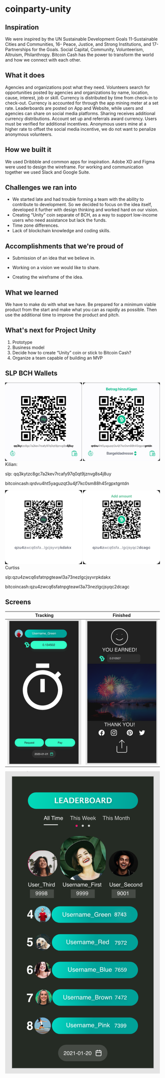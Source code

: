 # coinparty-unity


## Inspiration

We were inspired by the UN Sustainable Development Goals 11-Sustainable Cities and Communities, 16- Peace, Justice, and Strong Institutions, and 17- Partnerships for the Goals. Social Capital, Community, Volunteerism, Altruism, Philanthropy. Bitcoin Cash has the power to transform the world and how we connect with each other.


## What it does

Agencies and organizations post what they need. Volunteers search for opportunities posted by agencies and organizations by name, location, cause, interest, job or skill. Currency is distributed by time from check-in to check-out. Currency is accounted for through the app mining meter at a set rate. Leaderboards are posted on App and Website, while users and agencies can share on social media platforms. Sharing receives additional currency distributions. Account set up and referrals award currency. Users must be verified for additional incentives. Anonymous users mine at a higher rate to offset the social media incentive, we do not want to penalize anonymous volunteers.

## How we built it

We used Dribbble and common apps for inspiration.
Adobe XD and Figma  were used to design the wireframe.
For working and communication together we used Slack and Google Suite.

## Challenges we ran into

- We started late and had trouble forming a team with the ability to contribute to development. So we decided to focus on the idea itself, developed it further with design thinking and worked hard on our vision. 
- Creating “Unity” coin separate of BCH, as a way to support low-income users who need assistance but lack the funds. 
- Time zone differences.
- Lack of blockchain knowledge and coding skills.

## Accomplishments that we're proud of

- Submission of an idea that we believe in.

- Working on a vision we would like to share. 

- Creating the wireframe of the idea.

## What we learned

We have to make do with what we have. Be prepared for a minimum viable product from the start and make what you can as rapidly as possible. Then use the additional time to improve the product and pitch.

## What's next for Project Unity

1. Prototype
2. Business model
3. Decide how to create “Unity” coin or stick to Bitcoin Cash?
4. Organize a team capable of building an MVP

## SLP BCH Wallets

<img src="https://github.com/Basler182/coinparty-unity/blob/main/wallet/slp_kilian.jpg" width="250">
<img src="https://github.com/Basler182/coinparty-unity/blob/main/wallet/bch_kilian.jpg" width="250">
Kilian: 

slp: qq3kytzc8gc7a2kev7rcafy97q0qt9jznvg8s4j8uy

bitcoincash:qrdvu4ht5yaguzqt3u4jf7kc0sm88h45rgpxtgntdn

<img src="https://github.com/Basler182/coinparty-unity/blob/main/wallet/slp_curtis.png" width="250">
<img src="https://github.com/Basler182/coinparty-unity/blob/main/wallet/bch_curtis.png" width="250">
Curtiss 

slp:qzu4zwcq6sfatnpgteawl3a73nezlgcjsyvrpkdakx

bitcoincash:qzu4zwcq6sfatnpgteawl3a73nezlgcjsyqc2dcagc  

## Screens

Tracking                   |  Finished
:-------------------------:|:-------------------------:
![](https://github.com/Basler182/coinparty-unity/blob/main/tracking.png)  |  ![](https://github.com/Basler182/coinparty-unity/blob/main/finished.png)

![](https://github.com/Basler182/coinparty-unity/blob/main/leaderboard.png)
